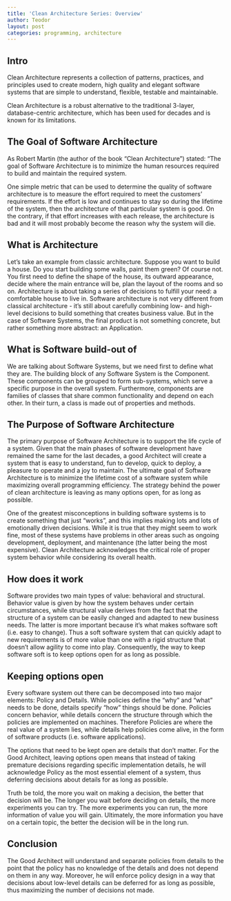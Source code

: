 ```yaml
---
title: 'Clean Architecture Series: Overview'
author: Teodor
layout: post
categories: programming, architecture
---
```


## Intro

Clean Architecture represents a collection of patterns, practices, and principles used to create modern, high quality and elegant software systems that are simple to understand, flexible, testable and maintainable.

Clean Architecture is a robust alternative to the traditional 3-layer, database-centric architecture, which has been used for decades and is known for its limitations.

## The Goal of Software Architecture

As Robert Martin (the author of the book “Clean Architecture”) stated: “The goal of Software Architecture is to minimize the human resources required to build and maintain the required system.

One simple metric that can be used to determine the quality of software architecture is to measure the effort required to meet the customers’ requirements. If the effort is low and continues to stay so during the lifetime of the system, then the architecture of that particular system is good. On the contrary, if that effort increases with each release, the architecture is bad and it will most probably become the reason why the system will die.

## What is Architecture

Let’s take an example from classic architecture. Suppose you want to build a house. Do you start building some walls, paint them green? Of course not. You first need to define the shape of the house, its outward appearance, decide where the main entrance will be, plan the layout of the rooms and so on. Architecture is about taking a series of decisions to fulfill your need: a comfortable house to live in.
Software architecture is not very different from classical architecture - it’s still about carefully combining low- and high-level decisions to build something that creates business value. But in the case of Software Systems, the final product is not something concrete, but rather something more abstract: an Application.

## What is Software build-out of

We are talking about Software Systems, but we need first to define what they are. The building block of any Software System is the Component. These components can be grouped to form sub-systems, which serve a specific purpose in the overall system. Furthermore, components are families of classes that share common functionality and depend on each other. In their turn, a class is made out of properties and methods.

## The Purpose of Software Architecture

The primary purpose of Software Architecture is to support the life cycle of a system. Given that the main phases of software development have remained the same for the last decades, a good Architect will create a system that is easy to understand, fun to develop, quick to deploy, a pleasure to operate and a joy to maintain. The ultimate goal of Software Architecture is to minimize the lifetime cost of a software system while maximizing overall programming efficiency.
The strategy behind the power of clean architecture is leaving as many options open, for as long as possible.

One of the greatest misconceptions in building software systems is to create something that just “works”, and this implies making lots and lots of emotionally driven decisions. While it is true that they might seem to work fine, most of these systems have problems in other areas such as ongoing development, deployment, and maintenance (the latter being the most expensive). Clean Architecture acknowledges the critical role of proper system behavior while considering its overall health.

## How does it work

Software provides two main types of value: behavioral and structural. Behavior value is given by how the system behaves under certain circumstances, while structural value derives from the fact that the structure of a system can be easily changed and adapted to new business needs. The latter is more important because it’s what makes software soft (i.e. easy to change).
Thus a soft software system that can quickly adapt to new requirements is of more value than one with a rigid structure that doesn’t allow agility to come into play. Consequently, the way to keep software soft is to keep options open for as long as possible.

## Keeping options open

Every software system out there can be decomposed into two major elements: Policy and Details. While policies define the “why” and “what” needs to be done, details specify “how” things should be done. Policies concern behavior, while details concern the structure through which the policies are implemented on machines. Therefore Policies are where the real value of a system lies, while details help policies come alive, in the form of software products (i.e. software applications).

The options that need to be kept open are details that don’t matter. For the Good Architect, leaving options open means that instead of taking premature decisions regarding specific implementation details, he will acknowledge Policy as the most essential element of a system, thus deferring decisions about details for as long as possible.

Truth be told, the more you wait on making a decision, the better that decision will be. The longer you wait before deciding on details, the more experiments you can try. The more experiments you can run, the more information of value you will gain. Ultimately, the more information you have on a certain topic, the better the decision will be in the long run.

## Conclusion

The Good Architect will understand and separate policies from details to the point that the policy has no knowledge of the details and does not depend on them in any way. Moreover, he will enforce policy design in a way that decisions about low-level details can be deferred for as long as possible, thus maximizing the number of decisions not made.
